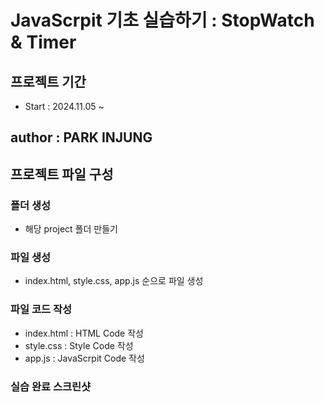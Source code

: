 # JavaScrpit 기초 실습하기 : StopWatch & Timer
## 프로젝트 기간
- Start : 2024.11.05 ~

## author : PARK INJUNG

## 프로젝트 파일 구성
### 폴더 생성
- 해당 project 폴더 만들기

### 파일 생성
- index.html, style.css, app.js 순으로 파일 생성

### 파일 코드 작성
- index.html : HTML Code 작성
- style.css : Style Code 작성
- app.js : JavaScrpit Code 작성
  
### 실습 완료 스크린샷





